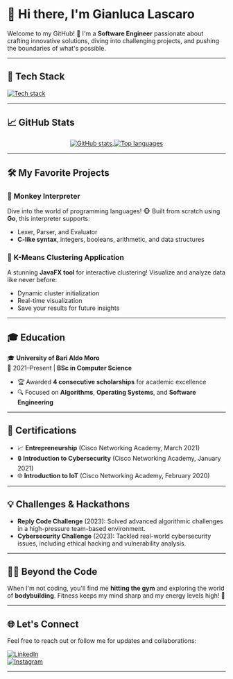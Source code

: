# 👋 Hi there, I'm Gianluca Lascaro

Welcome to my GitHub! 🚀 I'm a **Software Engineer** passionate about crafting innovative solutions, diving into challenging projects, and pushing the boundaries of what's possible. 


---

## 🚀 Tech Stack
<a href="https://github.com/tandpfun/skill-icons">
  <img align="center" src="https://skillicons.dev/icons?i=java,python,go,cpp,git,github&theme=dark" alt="Tech stack" />
</a>

---

## 📈 GitHub Stats
<div align="center">
  <a href="https://github.com/anuraghazra/github-readme-stats">
    <img align="center" src="https://github-readme-stats.vercel.app/api?username=byluca&theme=tokyonight" alt="GitHub stats" />
  </a>
  <a href="https://github.com/anuraghazra/anuraghazra.github.io">
    <img align="center" src="https://github-readme-stats.vercel.app/api/top-langs/?username=byluca&layout=compact&theme=tokyonight" alt="Top languages" />
  </a>
</div>

---

## 🛠️ My Favorite Projects

### 🐒 **Monkey Interpreter**

Dive into the world of programming languages! 🐵 Built from scratch using **Go**, this interpreter supports:
- Lexer, Parser, and Evaluator
- **C-like syntax**, integers, booleans, arithmetic, and data structures

### 🌟 **K-Means Clustering Application**

A stunning **JavaFX tool** for interactive clustering! Visualize and analyze data like never before:
- Dynamic cluster initialization
- Real-time visualization
- Save your results for future insights

---

## 🎓 Education

🎓 **University of Bari Aldo Moro**  
📅 2021–Present | **BSc in Computer Science**  
- 🏆 Awarded **4 consecutive scholarships** for academic excellence
- 🔍 Focused on **Algorithms**, **Operating Systems**, and **Software Engineering**

---

## 📜 Certifications

- 📈 **Entrepreneurship** (Cisco Networking Academy, March 2021)
- 🔒 **Introduction to Cybersecurity** (Cisco Networking Academy, January 2021)
- 🌐 **Introduction to IoT** (Cisco Networking Academy, February 2020)

---

## 💡 Challenges & Hackathons

- **Reply Code Challenge** (2023): Solved advanced algorithmic challenges in a high-pressure team-based environment.
- **Cybersecurity Challenge** (2023): Tackled real-world cybersecurity issues, including ethical hacking and vulnerability analysis.

---

## 🏋️‍♂️ Beyond the Code

When I'm not coding, you'll find me **hitting the gym** and exploring the world of **bodybuilding**. Fitness keeps my mind sharp and my energy levels high! 💪

---

## 🌐 Let's Connect

Feel free to reach out or follow me for updates and collaborations:

[![LinkedIn](https://img.shields.io/badge/LinkedIn-Connect-blue?style=flat-square&logo=linkedin)](https://www.linkedin.com/in/gianluca-lascaro-68567b1b8/)  
[![Instagram](https://img.shields.io/badge/Instagram-Follow-purple?style=flat-square&logo=instagram)](https://www.instagram.com/gianluca.lascaro/)

---
